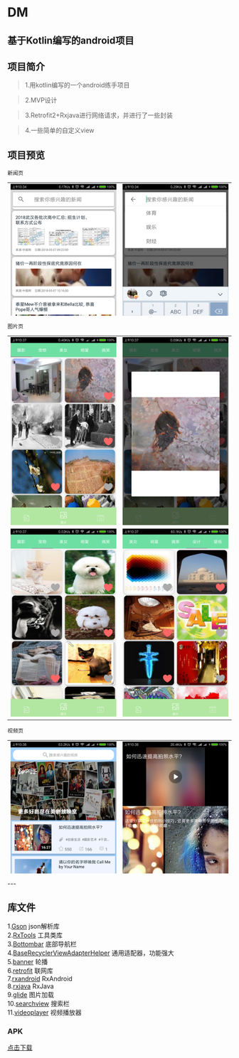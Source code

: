# DM

基于Kotlin编写的android项目
----
## 项目简介
>1.用kotlin编写的一个android练手项目

>2.MVP设计

>3.Retrofit2+Rxjava进行网络请求，并进行了一些封装

>4.一些简单的自定义view

## 项目预览
```
新闻页
```
<table style="height: 300px">
  <tr>
    <td><img src="dmimg/dm01.png"></td>
    <td><img src="dmimg/dm02.png"></td>
  </tr>
  <tr>
    <td><img src="dmimg/dm03.png"></td>
    <td> <img src="dmimg/dm04.png"></td>
  </tr>
</table>

```
图片页
```
<table>
  <tr>
    <td><img src="dmimg/dm05.png"></td>
    <td><img src="dmimg/dm06.png"></td>
  </tr>
  <tr>
    <td><img src="dmimg/dm07.png"></td>
    <td> <img src="dmimg/dm08.png"></td>
  </tr>
</table>

```
视频页
```
<table style="height: 300px">
  <tr>
    <td><img src="dmimg/dm09.png"></td>
    <td><img src="dmimg/dm10.png"></td>
  </tr>
  <tr>
    <td><img src="dmimg/dm11.png"></td>
    <td> <img src="dmimg/dm12.png"></td>
  </tr>
</table>
---

## 库文件
1.[Gson](https://github.com/google/gson) json解析库
<br/>
2.[RxTools](https://github.com/vondear/RxTools) 工具类库
<br/>
3.[Bottombar](https://github.com/roughike/BottomBar) 底部导航栏
<br/>
4.[BaseRecyclerViewAdapterHelper](https://github.com/CymChad/BaseRecyclerViewAdapterHelper) 通用适配器，功能强大
<br/>
5.[banner](https://github.com/youth5201314/banner) 轮播
<br/>
6.[retrofit](https://github.com/square/retrofit) 联网库
<br/>
7.[rxandroid](https://github.com/ReactiveX/RxAndroid) RxAndroid
<br/>
8.[rxjava](https://github.com/ReactiveX/RxJava) RxJava
<br/>
9.[glide](https://github.com/bumptech/glide) 图片加载
<br/>
10.[searchview](https://github.com/arimorty/floatingsearchview) 搜索栏
<br/>
11.[videoplayer](https://github.com/lipangit/JiaoZiVideoPlayer) 视频播放器
<br/>

### APK
[点击下载](https://github.com/androidmh/DM/raw/master/apk/dm.apk)

